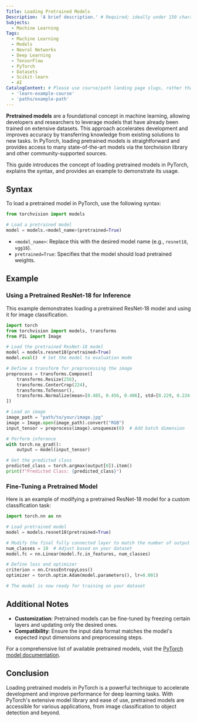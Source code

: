 ```yaml
---
Title: Loading Pretrained Models
Description: 'A brief description.' # Required; ideally under 150 characters and starts with a noun (used in search engine results and content previews)
Subjects:
  - Machine Learning
Tags:
  - Machine Learning
  - Models
  - Neural Networks
  - Deep Learning
  - TensorFlow
  - PyTorch
  - Datasets
  - Scikit-learn
  - AI
CatalogContent: # Please use course/path landing page slugs, rather than linking to individual content items. If listing multiple items, please put the most relevant one first
  - 'learn-example-course'
  - 'paths/example-path'
---
```


**Pretrained models** are a foundational concept in machine learning, allowing developers and researchers to leverage models that have already been trained on extensive datasets. This approach accelerates development and improves accuracy by transferring knowledge from existing solutions to new tasks. In PyTorch, loading pretrained models is straightforward and provides access to many state-of-the-art models via the torchvision library and other community-supported sources.

This guide introduces the concept of loading pretrained models in PyTorch, explains the syntax, and provides an example to demonstrate its usage.

## Syntax

To load a pretrained model in PyTorch, use the following syntax:

```python
from torchvision import models

# Load a pretrained model
model = models.<model_name>(pretrained=True)
```

- `<model_name>`: Replace this with the desired model name (e.g., `resnet18`, `vgg16`).
- `pretrained=True`: Specifies that the model should load pretrained weights.

## Example

### Using a Pretrained ResNet-18 for Inference

This example demonstrates loading a pretrained ResNet-18 model and using it for image classification.

```python
import torch
from torchvision import models, transforms
from PIL import Image

# Load the pretrained ResNet-18 model
model = models.resnet18(pretrained=True)
model.eval()  # Set the model to evaluation mode

# Define a transform for preprocessing the image
preprocess = transforms.Compose([
    transforms.Resize(256),
    transforms.CenterCrop(224),
    transforms.ToTensor(),
    transforms.Normalize(mean=[0.485, 0.456, 0.406], std=[0.229, 0.224, 0.225]),
])

# Load an image
image_path = "path/to/your/image.jpg"
image = Image.open(image_path).convert("RGB")
input_tensor = preprocess(image).unsqueeze(0)  # Add batch dimension

# Perform inference
with torch.no_grad():
    output = model(input_tensor)

# Get the predicted class
predicted_class = torch.argmax(output[0]).item()
print(f"Predicted Class: {predicted_class}")
```

### Fine-Tuning a Pretrained Model

Here is an example of modifying a pretrained ResNet-18 model for a custom classification task:

```python
import torch.nn as nn

# Load pretrained model
model = models.resnet18(pretrained=True)

# Modify the final fully connected layer to match the number of output classes
num_classes = 10  # Adjust based on your dataset
model.fc = nn.Linear(model.fc.in_features, num_classes)

# Define loss and optimizer
criterion = nn.CrossEntropyLoss()
optimizer = torch.optim.Adam(model.parameters(), lr=0.001)

# The model is now ready for training on your dataset
```

## Additional Notes

- **Customization**: Pretrained models can be fine-tuned by freezing certain layers and updating only the desired ones.
- **Compatibility**: Ensure the input data format matches the model's expected input dimensions and preprocessing steps.

For a comprehensive list of available pretrained models, visit the [PyTorch model documentation](https://pytorch.org/vision/stable/models.html).

## Conclusion

Loading pretrained models in PyTorch is a powerful technique to accelerate development and improve performance for deep learning tasks. With PyTorch's extensive model library and ease of use, pretrained models are accessible for various applications, from image classification to object detection and beyond.
